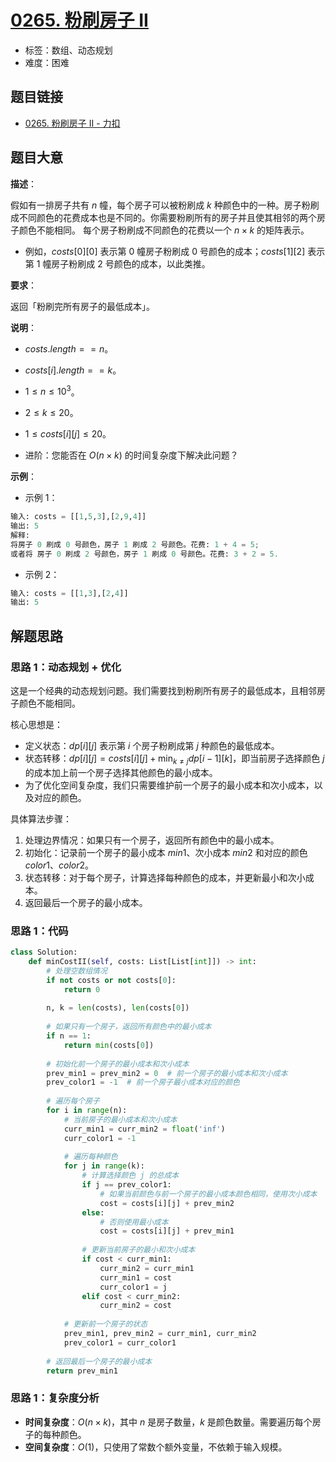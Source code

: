 # [0265. 粉刷房子 II](https://leetcode.cn/problems/paint-house-ii/)

- 标签：数组、动态规划
- 难度：困难

## 题目链接

- [0265. 粉刷房子 II - 力扣](https://leetcode.cn/problems/paint-house-ii/)

## 题目大意

**描述**：

假如有一排房子共有 $n$ 幢，每个房子可以被粉刷成 $k$ 种颜色中的一种。房子粉刷成不同颜色的花费成本也是不同的。你需要粉刷所有的房子并且使其相邻的两个房子颜色不能相同。
每个房子粉刷成不同颜色的花费以一个 $n \times k$ 的矩阵表示。

- 例如，$costs[0][0]$ 表示第 $0$ 幢房子粉刷成 $0$ 号颜色的成本；$costs[1][2]$ 表示第 $1$ 幢房子粉刷成 $2$ 号颜色的成本，以此类推。

**要求**：

返回「粉刷完所有房子的最低成本」。

**说明**：

- $costs.length == n$。
- $costs[i].length == k$。
- $1 \le n \le 10^{3}$。
- $2 \le k \le 20$。
- $1 \le costs[i][j] \le 20$。

- 进阶：您能否在 $O(n \times k)$ 的时间复杂度下解决此问题？

**示例**：

- 示例 1：

```python
输入: costs = [[1,5,3],[2,9,4]]
输出: 5
解释: 
将房子 0 刷成 0 号颜色，房子 1 刷成 2 号颜色。花费: 1 + 4 = 5; 
或者将 房子 0 刷成 2 号颜色，房子 1 刷成 0 号颜色。花费: 3 + 2 = 5. 
```

- 示例 2：

```python
输入: costs = [[1,3],[2,4]]
输出: 5
```

## 解题思路

### 思路 1：动态规划 + 优化

这是一个经典的动态规划问题。我们需要找到粉刷所有房子的最低成本，且相邻房子颜色不能相同。

核心思想是：

- 定义状态：$dp[i][j]$ 表示第 $i$ 个房子粉刷成第 $j$ 种颜色的最低成本。
- 状态转移：$dp[i][j] = costs[i][j] + \min_{k \neq j} dp[i-1][k]$，即当前房子选择颜色 $j$ 的成本加上前一个房子选择其他颜色的最小成本。
- 为了优化空间复杂度，我们只需要维护前一个房子的最小成本和次小成本，以及对应的颜色。

具体算法步骤：

1. 处理边界情况：如果只有一个房子，返回所有颜色中的最小成本。
2. 初始化：记录前一个房子的最小成本 $min1$、次小成本 $min2$ 和对应的颜色 $color1$、$color2$。
3. 状态转移：对于每个房子，计算选择每种颜色的成本，并更新最小和次小成本。
4. 返回最后一个房子的最小成本。

### 思路 1：代码

```python
class Solution:
    def minCostII(self, costs: List[List[int]]) -> int:
        # 处理空数组情况
        if not costs or not costs[0]:
            return 0
        
        n, k = len(costs), len(costs[0])
        
        # 如果只有一个房子，返回所有颜色中的最小成本
        if n == 1:
            return min(costs[0])
        
        # 初始化前一个房子的最小成本和次小成本
        prev_min1 = prev_min2 = 0  # 前一个房子的最小成本和次小成本
        prev_color1 = -1  # 前一个房子最小成本对应的颜色
        
        # 遍历每个房子
        for i in range(n):
            # 当前房子的最小成本和次小成本
            curr_min1 = curr_min2 = float('inf')
            curr_color1 = -1
            
            # 遍历每种颜色
            for j in range(k):
                # 计算选择颜色 j 的总成本
                if j == prev_color1:
                    # 如果当前颜色与前一个房子的最小成本颜色相同，使用次小成本
                    cost = costs[i][j] + prev_min2
                else:
                    # 否则使用最小成本
                    cost = costs[i][j] + prev_min1
                
                # 更新当前房子的最小和次小成本
                if cost < curr_min1:
                    curr_min2 = curr_min1
                    curr_min1 = cost
                    curr_color1 = j
                elif cost < curr_min2:
                    curr_min2 = cost
            
            # 更新前一个房子的状态
            prev_min1, prev_min2 = curr_min1, curr_min2
            prev_color1 = curr_color1
        
        # 返回最后一个房子的最小成本
        return prev_min1
```

### 思路 1：复杂度分析

- **时间复杂度**：$O(n \times k)$，其中 $n$ 是房子数量，$k$ 是颜色数量。需要遍历每个房子的每种颜色。
- **空间复杂度**：$O(1)$，只使用了常数个额外变量，不依赖于输入规模。
